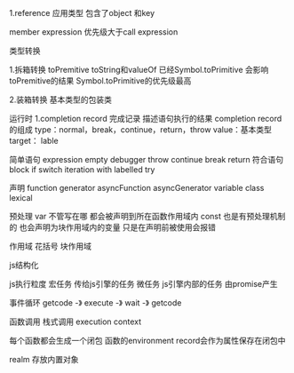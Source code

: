 1.reference 应用类型 
包含了object 和key

member expression 优先级大于call expression

类型转换

1.拆箱转换
toPremitive
toString和valueOf 已经Symbol.toPrimitive 会影响toPremitive的结果
Symbol.toPrimitive的优先级最高

2.装箱转换
基本类型的包装类 

运行时
1.completion record 完成记录  描述语句执行的结果
completion record的组成
type：normal，break，continue，return，throw
value：基本类型
target： lable

简单语句
expression empty debugger throw continue break return
符合语句
block if switch iteration with labelled try

声明
function generator asyncFunction asyncGenerator variable class lexical

预处理
var 不管写在哪  都会被声明到所在函数作用域内
const 也是有预处理机制的 也会声明为块作用域内的变量 只是在声明前被使用会报错

作用域
花括号 块作用域

js结构化

js执行粒度
宏任务  传给js引擎的任务
微任务  js引擎内部的任务 由promise产生

事件循环
getcode -》 execute -》 wait -》 getcode

函数调用
栈式调用
execution context

每个函数都会生成一个闭包  函数的environment record会作为属性保存在闭包中

realm 存放内置对象